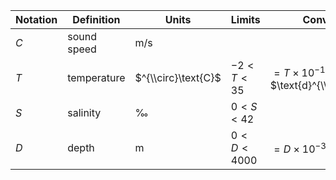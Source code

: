 Notation | Definition | Units | Limits | Conversion
--- | --- | --- | --- | ---
$C$ | sound speed | $\text{m/s}$
$T$ | temperature | $^{\\circ}\text{C}$ | $-2 < T < 35$ | $=T\times10^{-1}$ $\text{d}^{\\circ}\text{C}$ 
$S$ | salinity    | $\text{‰}$          | $0 < S < 42$
$D$ | depth       | $\text{m}$          | $0 < D < 4000$ | $=D\times10^{-3}$ $\text{km}$
